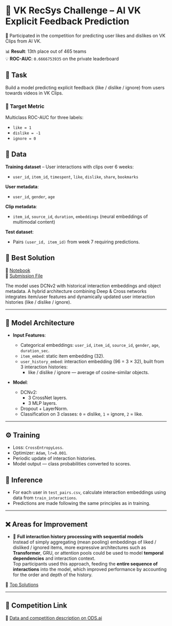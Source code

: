 # 🎯 VK RecSys Challenge – AI VK Explicit Feedback Prediction

🧠 Participated in the competition for predicting user likes and dislikes on VK Clips from AI VK.

📊 **Result**: 13th place out of 465 teams  
💡 **ROC-AUC**: `0.6666753935` on the private leaderboard

## 📝 Task

Build a model predicting explicit feedback (like / dislike / ignore) from users towards videos in VK Clips.

### 🎯 Target Metric
Multiclass ROC-AUC for three labels:  
- `like = 1`  
- `dislike = -1`  
- `ignore = 0`

## 📂 Data

**Training dataset** – User interactions with clips over 6 weeks:  
- `user_id`, `item_id`, `timespent`, `like`, `dislike`, `share`, `bookmarks`

**User metadata**:
- `user_id`, `gender`, `age`

**Clip metadata**:
- `item_id`, `source_id`, `duration`, `embeddings` (neural embeddings of multimodal content)

**Test dataset**:
- Pairs `(user_id, item_id)` from week 7 requiring predictions.

## 🧠 Best Solution

🔗 [Notebook](https://github.com/nickalymov/vk_recsys_hackathon/blob/main/8.1_test.ipynb)  
🔗 [Submission File](https://github.com/nickalymov/vk_recsys_hackathon/blob/main/8.1_test_e0.csv.7z)

The model uses DCNv2 with historical interaction embeddings and object metadata. A hybrid architecture combining Deep & Cross networks integrates item/user features and dynamically updated user interaction histories (like / dislike / ignore).

---

## 🔧 Model Architecture

- **Input Features**:
  - Categorical embeddings: `user_id`, `item_id`, `source_id`, `gender`, `age`, `duration_sec`.
  - `item_embed`: static item embedding (32).
  - `user_history_embed`: interaction embedding (96 = 3 × 32), built from 3 interaction histories:
    - like / dislike / ignore — average of cosine-similar objects.

- **Model**:
  - DCNv2:
    - 3 CrossNet layers.
    - 3 MLP layers.
  - Dropout + LayerNorm.
  - Classification on 3 classes: `0` = dislike, `1` = ignore, `2` = like.

---

## ⚙️ Training

- Loss: `CrossEntropyLoss`.
- Optimizer: `Adam`, `lr=0.001`.
- Periodic update of interaction histories.
- Model output — class probabilities converted to scores.

## 🧪 Inference

- For each user in `test_pairs.csv`, calculate interaction embeddings using data from `train_interactions`.
- Predictions are made following the same principles as in training.

---

## ❌ Areas for Improvement

- 🎥 **Full interaction history processing with sequential models**  
  Instead of simply aggregating (mean pooling) embeddings of liked / disliked / ignored items, more expressive architectures such as **Transformer**, GRU, or attention pools could be used to model **temporal dependencies** and interaction context.  
  Top participants used this approach, feeding the **entire sequence of interactions** into the model, which improved performance by accounting for the order and depth of the history.

🔗 [Top Solutions](https://ods.ai/competitions/aivkchallenge/video)

---

## 📎 Competition Link

🔗 [Data and competition description on ODS.ai](https://ods.ai/competitions/aivkchallenge/dataset)
